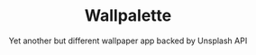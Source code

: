<div align="center">
	<h1>Wallpalette</h1>
	<span>
		Yet another but different wallpaper app backed by Unsplash API
	</span>
</div>